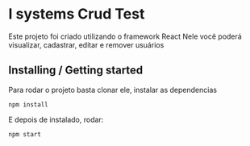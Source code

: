 # I systems Crud Test

Este projeto foi criado utilizando o framework React
Nele você poderá visualizar, cadastrar, editar e remover usuários

## Installing / Getting started

Para rodar o projeto basta clonar ele, instalar as dependencias

```shell
npm install
```

E depois de instalado, rodar:
```shell
npm start
```
